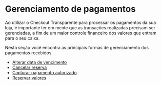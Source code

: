 # Gerenciamento de pagamentos

Ao utilizar o Checkout Transparente para processar os pagamentos da sua loja, é importante ter em mente que as transações realizadas precisam ser gerenciadas, a fim de um maior controle financeiro dos valores que entram para o seu caixa.

Nesta seção você encontra as principais formas de gerenciamento dos pagamentos recebidos.

- [Alterar data de vencimento](/developers/pt/docs/checkout-api/payment-management/modify-expiration-date)
- [Cancelar reserva](/developers/pt/docs/checkout-api/payment-management/cancel-reserve)
- [Capturar pagamento autorizado](/developers/pt/docs/checkout-api/payment-management/capture-authorized-payment)
- [Reservar valores](/developers/pt/docs/checkout-api/payment-management/make-value-reserve)
